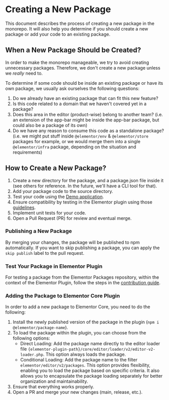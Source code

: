 # Creating a New Package

This document describes the process of creating a new package in the monorepo.
It will also help you determine if you should create a new package or add your code to an existing package.

## When a New Package Should be Created?

In order to make the monorepo manageable, we try to avoid creating unnecessary packages. Therefore, we don't create a new package unless we _really_ need to.

To determine if some code should be inside an existing package or have its own package, we usually ask ourselves the following questions:

1.  Do we already have an existing package that can fit this new feature?
2.  Is this code related to a domain that we haven't covered yet in a package?
3.  Does this area in the editor (product-wise) belong to another team? (i.e. an extension of the app-bar might be inside the app-bar package, but could also be a package of its own)
4.  Do we have any reason to consume this code as a standalone package? (i.e. we might put stuff inside `@elementor/env` & `@elementor/store` packages for example, or we would merge them into a single `@elementor/infra` package, depending on the situation and requirements)


## How to Create a New Package?

1. Create a new directory for the package, and a package.json file inside it (see others for reference. In the future, we'll have a CLI tool for that). 
2. Add your package code to the source directory.
3. Test your code using the [Demo application](../demo/README.md). 
4. Ensure compatibility by testing in the Elementor plugin using those [guidelines](../CONTRIBUTING.md#testing-in-the-elementor-plugin).
5. Implement unit tests for your code.
6. Open a Pull Request (PR) for review and eventual merge.

### Publishing a New Package

By merging your changes, the package will be published to npm automatically.
If you want to skip publishing a package, you can apply the `skip publish` label to the pull request.

### Test Your Package in Elementor Plugin

For testing a package from the Elementor Packages repository, within the context of the Elementor Plugin, follow the steps in the [contribution guide](../CONTRIBUTING.md#testing-in-the-elementor-plugin).

### Adding the Package to Elementor Core Plugin

In order to add a new package to Elementor Core, you need to do the following:
1. Install the newly published version of the package in the plugin (`npm i @elementor/package-name`).
2. To load the package within the plugin, you can choose from the following options:
   - Direct Loading: Add the package name directly to the editor loader file `{elementor-plugin-path}/core/editor/loader/v2/editor-v2-loader.php`. This option always loads the package.
   - Conditional Loading: Add the package name to the filter `elementor/editor/v2/packages`. This option provides flexibility, enabling you to load the package based on specific criteria. It also allows you to encapsulate the package loading separately for better organization and maintainability.
3. Ensure that everything works properly.
4. Open a PR and merge your new changes (main, release, etc.).
